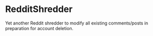 # RedditShredder
Yet another Reddit shredder to modify all existing comments/posts in preparation for account deletion. 
